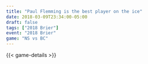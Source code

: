 ```yaml
---
title: "Paul Flemming is the best player on the ice"
date: 2018-03-09T23:34:00-05:00
draft: false
tags: ["2018 Brier"]
event: "2018 Brier"
game: "NS vs BC"
---
```

{{< game-details >}}
<!--more--> 